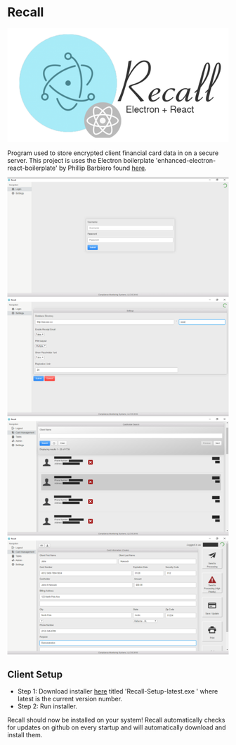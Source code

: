 # Recall
![Screenshot](logo.png)

Program used to store encrypted client financial card data in on a secure server. This project is uses the Electron boilerplate 'enhanced-electron-react-boilerplate' by Phillip Barbiero found [here](https://github.com/pbarbiero/enhanced-electron-react-boilerplate).

![Screenshot](recall.png)
![Screenshot](recall_1.png)
![Screenshot](recall_2.png)
![Screenshot](recall_3.png)

## Client Setup
- Step 1: Download installer [here](https://github.com/CMSDev2809/recall/releases/latest) titled 'Recall-Setup-latest.exe
' where latest is the current version number.
- Step 2: Run installer.

Recall should now be installed on your system! Recall automatically checks for updates on github on every startup and will automatically download and install them.
